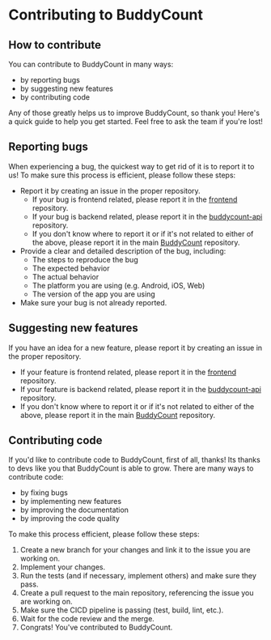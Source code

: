 # Contributing to BuddyCount

## How to contribute

You can contribute to BuddyCount in many ways:

- by reporting bugs
- by suggesting new features
- by contributing code

Any of those greatly helps us to improve BuddyCount, so thank you! Here's a quick guide to help you get started. Feel free to ask the team if you're lost!

## Reporting bugs

When experiencing a bug, the quickest way to get rid of it is to report it to us! To make sure this process is efficient, please follow these steps:


- Report it by creating an issue in the proper repository.
    - If your bug is frontend related, please report it in the [frontend](https://github.com/BuddyCount/frontend/issues) repository.
    - If your bug is backend related, please report it in the [buddycount-api](https://github.com/BuddyCount/buddycount-api/issues) repository.
    - If you don't know where to report it or if it's not related to either of the above, please report it in the main [BuddyCount](https://github.com/BuddyCount/BuddyCount/issues) repository.
- Provide a clear and detailed description of the bug, including:
    - The steps to reproduce the bug
    - The expected behavior
    - The actual behavior
    - The platform you are using (e.g. Android, iOS, Web)
    - The version of the app you are using
- Make sure your bug is not already reported.

## Suggesting new features

If you have an idea for a new feature, please report it by creating an issue in the proper repository.

- If your feature is frontend related, please report it in the [frontend](https://github.com/BuddyCount/frontend/issues) repository.
- If your feature is backend related, please report it in the [buddycount-api](https://github.com/BuddyCount/buddycount-api/issues) repository.
- If you don't know where to report it or if it's not related to either of the above, please report it in the main [BuddyCount](https://github.com/BuddyCount/BuddyCount/issues) repository.

## Contributing code

If you'd like to contribute code to BuddyCount, first of all, thanks! Its thanks to devs like you that BuddyCount is able to grow. There are many ways to contribute code:

- by fixing bugs
- by implementing new features
- by improving the documentation
- by improving the code quality

To make this process efficient, please follow these steps:

1. Create a new branch for your changes and link it to the issue you are working on.
2. Implement your changes.
3. Run the tests (and if necessary, implement others) and make sure they pass.
4. Create a pull request to the main repository, referencing the issue you are working on.
5. Make sure the CICD pipeline is passing (test, build, lint, etc.).
6. Wait for the code review and the merge.
7. Congrats! You've contributed to BuddyCount.
